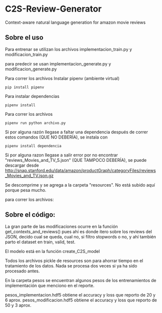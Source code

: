 # C2S-Review-Generator
Context-aware natural language generation for amazon movie reviews

## Sobre el uso
Para entrenar se utilizan los archivos 
implementacion_train.py y
modificacion_train.py

para predecir se usan
implementacion_generate.py y
modificacion_generate.py

Para correr los archivos
Instalar pipenv (ambiente virtual)

    pip install pipenv

Para instalar dependencias

    pipenv install
    
Para correr los archivos

    pipenv run python archivo.py

Si por alguna razón llegase a faltar una dependencia después de correr estos comandos (QUE NO DEBERÍA), se instala con

    pipenv install dependencia

Si por alguna razon llegase a salir error por no encontrar "reviews_Movies_and_TV_5.json" (QUE TAMPOCO DEBERÍA), se puede descargar desde
http://snap.stanford.edu/data/amazon/productGraph/categoryFiles/reviews_Movies_and_TV.json.gz

Se descomprime y se agrega a la carpeta "resources". No está subido aquí porque pesa mucho.

para correr los archivos:


## Sobre el código:

La gran parte de las modificaciones ocurre en la función get_contexts_and_reviews() pues ahí es donde itero sobre los reviews del JSON,
decido cual se queda, cual no, si filtro stopwords o no, y ahí también parto el dataset en train, valid, test.

El modelo está en la función create_C2S_model

Todos los archivos pickle de resources son para ahorrar tiempo en el tratamiento de los datos. Nada se procesa dos veces si ya ha sido
procesado antes.

En la carpeta pesos se encuentran algunos pesos de los entrenamientos de implementación que menciono en el reporte.

pesos_implementacion.hdf5 obtiene el accuracy y loss que reporto de 20 y 6 aprox.
pesos_modificacion.hdf5 obtiene el accuracy y loss que reporto de 50 y 3 aprox.

